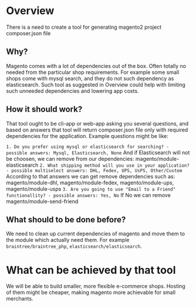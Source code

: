 # Overview
There is a need to create a tool for generating magento2 project composer.json file

## Why?
Magento comes with a lot of dependencies out of the box. Often totally no needed from the particular shop requirements. 
For example some small shops come with mysql search, and they do not such dependency as elasticsearch. 
Such tool as suggested in Overview could help with limiting such unneeded dependencies and lowering app costs.

## How it should work?

That tool ought to be cli-app or web-app asking you several questions, and based on answers that tool will return composer.json file only with required dependencies for the application. Example questions might be like:

`1. Do you prefer using mysql or elasticsearch for searching? - possible answers: Mysql, Elasticsearch, None`
And if Elasticsearch will not be choosen, we can remove from our dependencies: magento/module-elasticsearch
`2. What shipping method will you use in your application? - possible multiselect answers: DHL, Fedex, UPS, UsPS, Other/Custom`
According to that answers we can get remove dependencies such as: magento/module-dhl, magento/module-fedex, magento/module-ups, magento/module-usps
`3. Are you going to use "Email to a Friend" functionallity? - possible answers: Yes, No`
If No we can remove magento/module-send-friend

## What should to be done before? 

We need to clean up current dependencies of magento and move them to the module which actually need them. For example `braintree/braintree_php`, `elasticsearch/elasticsearch`.

# What can be achieved by that tool
We will be able to build smaller, more flexible e-commerce shops. Hosting of them might be cheaper, making magento more achievable for small merchants. 
